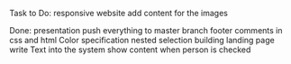 Task to Do:
responsive website
add content for the images

Done:
presentation
push everything to master branch
footer
comments in css and html
Color specification
nested selection
building landing page
write Text into the system
show content when person is checked

